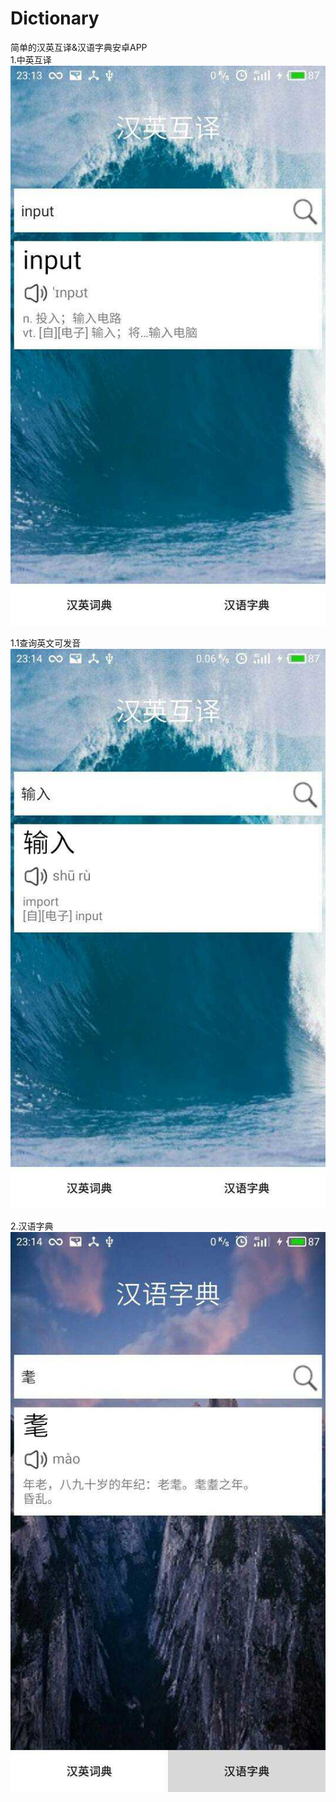 # Dictionary
简单的汉英互译&amp;汉语字典安卓APP  
1.中英互译  
![查询汉语](https://github.com/GeorgeCh2/Dictionary/blob/master/img_folder/065F42DD4A03E3A54EC8F21197E823A4.jpg)  

  1.1查询英文可发音  
  ![查询英语](https://github.com/GeorgeCh2/Dictionary/blob/master/img_folder/1F6BECD33D0597F2AF65D860893D9B33.jpg)  
  
2.汉语字典  
![查询汉字](https://github.com/GeorgeCh2/Dictionary/blob/master/img_folder/A1E5C076BC61B7727CE1DE454BA1824E.jpg)
